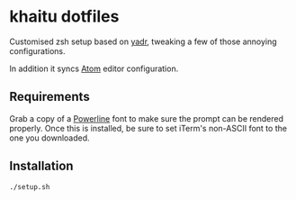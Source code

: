 # khaitu dotfiles

Customised zsh setup based on [yadr](https://github.com/skwp/dotfiles), tweaking a few of those annoying configurations.

In addition it syncs [Atom](https://atom.io/) editor configuration.

## Requirements

Grab a copy of a [Powerline](https://github.com/powerline/fonts) font to make sure the prompt can be rendered properly. Once this is installed, be sure to set iTerm's non-ASCII font to the one you downloaded.

## Installation

`./setup.sh`
